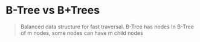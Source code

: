 # B-Tree vs B+Trees
> Balanced data structure for fast traversal.
> B-Tree has nodes
> In B-Tree of m nodes, some nodes can have m child nodes
